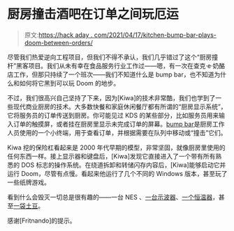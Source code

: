 # 厨房撞击酒吧在订单之间玩厄运

> 原文:[https://hack aday . com/2021/04/17/kitchen-bump-bar-plays-doom-between-orders/](https://hackaday.com/2021/04/17/kitchen-bump-bar-plays-doom-between-orders/)

尽管我们热爱逆向工程项目，但我们不得不承认，我们几乎错过了这个“厨房撞杆”黑客项目。我们从未有幸在食品服务行业工作过——嗯，有一次在查克·e·奶酪店工作，但那只持续了一个班次——我们不知道什么是 bump bar，也不知道为什么和如何将它黑到可以玩 Doom 的地步。

不过，我们很高兴自己坚持了下来，因为[Kiwa]的技术非常酷，我们也学到了一些现代商业厨房的技术。大多数快餐和家庭休闲餐厅都有所谓的“厨房显示系统”，它将服务员的订单传送到厨房。你可能见过 KDS 的某些部分，比如服务员用来输入订单的触摸屏，或者挂在厨房里显示未完成订单的屏幕。[bump bar](https://www.twinztech.com/kitchen-bump-bar/)是厨房工作人员使用的一个小终端，用于查看订单，并根据需要在队列中移动或“撞击”它们。

Kiwa 挖的保险杠看起来是 2000 年代早期的模型，非常坚固，就像厨房里使用的任何东西一样。接上显示器和键盘后，[Kiwa]发现它直接进入了一个带有所有熟悉的 DOS 标志的操作系统。在绕道拆卸和转储闪存内容后，[Kiwa]能够启动它并运行 Doom，尽管有点慢。看起来他运行了几个不同的 Windows 版本，甚至玩了一些纸牌游戏。

看到什么会毁灭一切总是很有趣的——一台 NES 、[一台示波器](https://hackaday.com/2018/10/18/playing-doom-on-keysight-oscilloscope-via-windows-ce/)、[一个恒温器](https://hackaday.com/2017/05/22/doomed-thermostat/)，甚至[一袋土豆](https://hackaday.com/2020/10/13/the-potatoes-of-doom/)。

感谢[Fritnando]的提示。